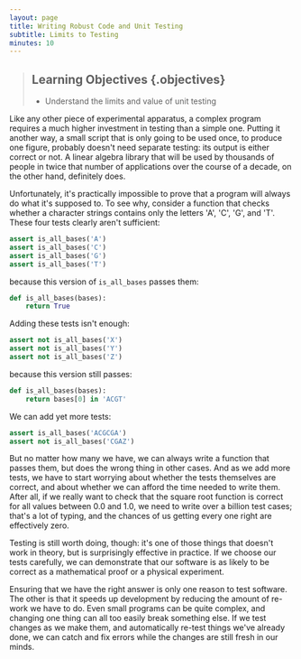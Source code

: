 ```yaml
---
layout: page
title: Writing Robust Code and Unit Testing
subtitle: Limits to Testing
minutes: 10
---
```


> ## Learning Objectives {.objectives}
>
> * Understand the limits and value of unit testing

Like any other piece of experimental apparatus, a complex program requires a much higher investment in testing than a simple one. Putting it another way,
a small script that is only going to be used once, to produce one figure,
probably doesn't need separate testing: its output is either correct or not. A linear algebra library that will be used by thousands of people in twice that number of applications over the course of a decade, on the other hand, definitely does.

Unfortunately, it's practically impossible to prove that a program will always do what it's supposed to. To see why, consider a function that checks whether a character strings contains only the letters 'A', 'C', 'G', and 'T'. These four tests clearly aren't sufficient:

```python
assert is_all_bases('A')
assert is_all_bases('C')
assert is_all_bases('G')
assert is_all_bases('T')
```

because this version of `is_all_bases` passes them:

```python
def is_all_bases(bases):
    return True
```

Adding these tests isn't enough:

```python
assert not is_all_bases('X')
assert not is_all_bases('Y')
assert not is_all_bases('Z')
```

because this version still passes:

```python
def is_all_bases(bases):
    return bases[0] in 'ACGT'
```

We can add yet more tests:

```python
assert is_all_bases('ACGCGA')
assert not is_all_bases('CGAZ')
```

But no matter how many we have, we can always write a function that passes them, but does the wrong thing in other cases. And as we add more tests, we have to start worrying about whether the tests themselves are correct, and about whether we can afford the time needed to write them. After all, if we really want to check that the square root function is correct for all values between 0.0 and 1.0, we need to write over a billion test cases; that's a lot of typing, and the chances of us getting every one right are effectively zero.

Testing is still worth doing, though: it's one of those things that doesn't work in theory, but is surprisingly effective in practice. If we choose our tests carefully, we can demonstrate that our software is as likely to be correct as a mathematical proof or a physical experiment.

Ensuring that we have the right answer is only one reason to test software. The other is that it speeds up development by reducing the amount of re-work we have to do. Even small programs can be quite complex, and changing one thing can all too easily break something else. If we test changes as we make them, and automatically re-test things we've already done, we can catch and fix errors while the changes are still fresh in our minds.
